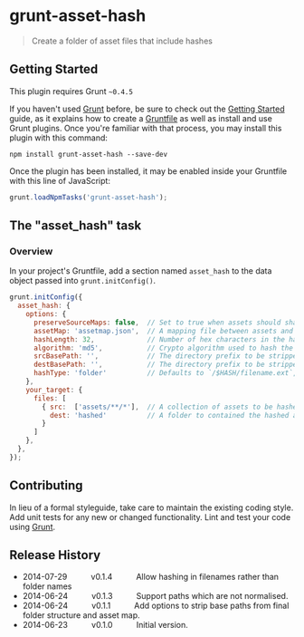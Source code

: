 # grunt-asset-hash

> Create a folder of asset files that include hashes

## Getting Started
This plugin requires Grunt `~0.4.5`

If you haven't used [Grunt](http://gruntjs.com/) before, be sure to check out the [Getting Started](http://gruntjs.com/getting-started) guide, as it explains how to create a [Gruntfile](http://gruntjs.com/sample-gruntfile) as well as install and use Grunt plugins. Once you're familiar with that process, you may install this plugin with this command:

```shell
npm install grunt-asset-hash --save-dev
```

Once the plugin has been installed, it may be enabled inside your Gruntfile with this line of JavaScript:

```js
grunt.loadNpmTasks('grunt-asset-hash');
```

## The "asset_hash" task

### Overview
In your project's Gruntfile, add a section named `asset_hash` to the data object passed into `grunt.initConfig()`.

```js
grunt.initConfig({
  asset_hash: {
    options: {
      preserveSourceMaps: false,  // Set to true when assets should share the same location as their source map.
      assetMap: 'assetmap.json',  // A mapping file between assets and their hashed locations.
      hashLength: 32,             // Number of hex characters in the hash folder. (0 means no hashing is done).
      algorithm: 'md5',           // Crypto algorithm used to hash the contents.
      srcBasePath: '',            // The directory prefix to be stripped from the asset map src paths.
      destBasePath: '',           // The directory prefix to be stripped from the asset map dest paths.
      hashType: 'folder'          // Defaults to `/$HASH/filename.ext`, but `'file'` will output `filename.$HASH.ext`.
    },
    your_target: {
      files: [
        { src:  ['assets/**/*'],  // A collection of assets to be hashed.
          dest: 'hashed'          // A folder to contained the hashed assets. Cannot be a file.
        }
      ]
    },
  },
});
```

## Contributing
In lieu of a formal styleguide, take care to maintain the existing coding style. Add unit tests for any new or changed functionality. Lint and test your code using [Grunt](http://gruntjs.com/).

## Release History
 * 2014-07-29   v0.1.4   Allow hashing in filenames rather than folder names
 * 2014-06-24   v0.1.3   Support paths which are not normalised.
 * 2014-06-24   v0.1.1   Add options to strip base paths from final folder structure and asset map.
 * 2014-06-23   v0.1.0   Initial version.
